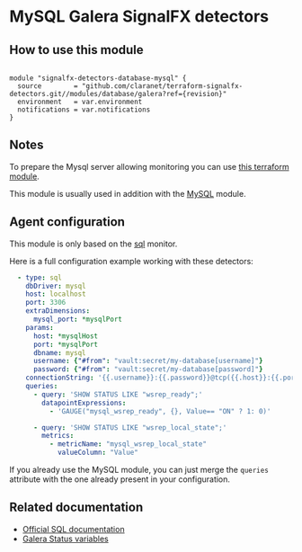 # MySQL Galera SignalFX detectors

## How to use this module

```hcl

module "signalfx-detectors-database-mysql" {
  source        = "github.com/claranet/terraform-signalfx-detectors.git//modules/database/galera?ref={revision}"
  environment   = var.environment
  notifications = var.notifications
}
```

## Notes

To prepare the Mysql server allowing monitoring you can use [this terraform module](https://github.com/claranet/terraform-signalfx-integrations/tree/master/database/mysql).

This module is usually used in addition with the [MySQL](../database/mysql) module.

## Agent configuration

This module is only based on the [sql](https://docs.signalfx.com/en/latest/integrations/agent/monitors/sql.html) monitor.

Here is a full configuration example working with these detectors:

```yaml
  - type: sql
    dbDriver: mysql
    host: localhost
    port: 3306
    extraDimensions:
      mysql_port: *mysqlPort
    params:
      host: *mysqlHost
      port: *mysqlPort
      dbname: mysql
      username: {"#from": "vault:secret/my-database[username]"}
      password: {"#from": "vault:secret/my-database[password]"}
    connectionString: '{{.username}}:{{.password}}@tcp({{.host}}:{{.port}})/{{.dbname}}'
    queries:
      - query: 'SHOW STATUS LIKE "wsrep_ready";'
        datapointExpressions:
          - 'GAUGE("mysql_wsrep_ready", {}, Value== "ON" ? 1: 0)'

      - query: 'SHOW STATUS LIKE "wsrep_local_state";'
        metrics:
          - metricName: "mysql_wsrep_local_state"
            valueColumn: "Value"
```

If you already use the MySQL module, you can just merge the `queries` attribute with the one already present in your configuration.

## Related documentation

* [Official SQL documentation](https://docs.signalfx.com/en/latest/integrations/integrations-reference/integrations.mysql.html)
* [Galera Status variables](https://galeracluster.com/library/documentation/galera-status-variables.html)
